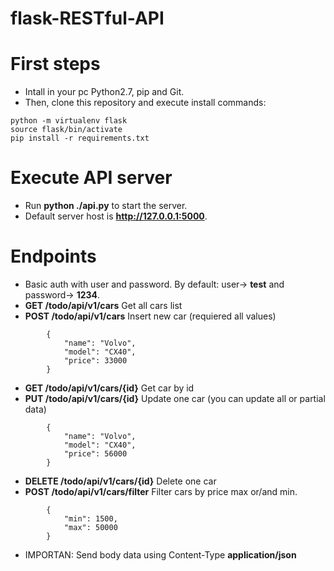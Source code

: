 # flask-RESTful-API

# First steps
- Intall in your pc Python2.7, pip and Git.
- Then, clone this repository and execute install commands:

```
python -m virtualenv flask
source flask/bin/activate
pip install -r requirements.txt
```

# Execute API server
- Run **python ./api.py** to start the server.
- Default server host is **http://127.0.0.1:5000**.

# Endpoints
- Basic auth with user and password. By default: user-> **test** and password-> **1234**.
- **GET /todo/api/v1/cars** Get all cars list
- **POST /todo/api/v1/cars** Insert new car (requiered all values)
```
        {
            "name": "Volvo",
            "model": "CX40",
            "price": 33000
        }
```
- **GET /todo/api/v1/cars/{id}** Get car by id
- **PUT /todo/api/v1/cars/{id}** Update one car (you can update all or partial data)
```
        {
            "name": "Volvo",
            "model": "CX40",
            "price": 56000
        }
```
- **DELETE /todo/api/v1/cars/{id}** Delete one car
- **POST /todo/api/v1/cars/filter** Filter cars by price max or/and min.
```
        {
            "min": 1500,
            "max": 50000
        }
```
- IMPORTAN: Send body data using Content-Type **application/json**